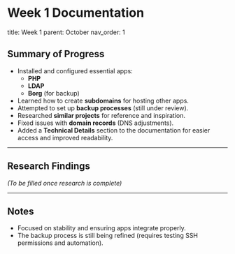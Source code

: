 # Week 1 Documentation
title: Week 1
parent: October
nav_order: 1

## Summary of Progress
- Installed and configured essential apps:
  - **PHP**
  - **LDAP**
  - **Borg** (for backup)
- Learned how to create **subdomains** for hosting other apps.
- Attempted to set up **backup processes** (still under review).
- Researched **similar projects** for reference and inspiration.
- Fixed issues with **domain records** (DNS adjustments).
- Added a **Technical Details** section to the documentation for easier access and improved readability.

---

## Research Findings
*(To be filled once research is complete)*

---

## Notes
- Focused on stability and ensuring apps integrate properly.
- The backup process is still being refined (requires testing SSH permissions and automation).
